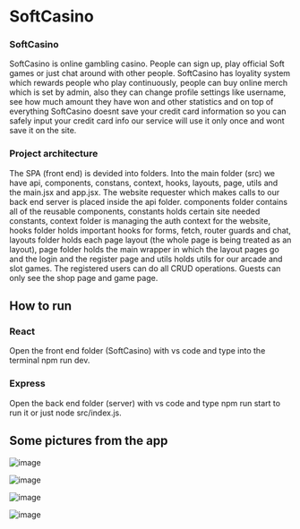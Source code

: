 # SoftCasino
<h3>SoftCasino</h3>
SoftCasino is online gambling casino. People can sign up, play official Soft games or just chat around with other people. SoftCasino has loyality system which rewards people who play continuously, people can buy online merch which is set by admin, also they can change profile settings like username, see how much amount they have won and other statistics and on top of everything SoftCasino doesnt save your credit card information so you can safely input your credit card info our service will use it only once and wont save it on the site.

<h3>Project architecture</h3>
The SPA (front end) is devided into folders. Into the main folder (src) we have api, components, constans, context, hooks, layouts, page, utils and the main.jsx and app.jsx. The website requester which makes calls to our back end server is placed inside the api folder. components folder contains all of the reusable components, constants holds certain site needed constants, context folder is managing the auth context for the website, hooks folder holds important hooks for forms, fetch, router guards and chat, layouts folder holds each page layout (the whole page is being treated as an layout), page folder holds the main wrapper in which the layout pages go and the login and the register page and utils holds utils for our arcade and slot games. The registered users can do all CRUD operations. Guests can only see the shop page and game page.

<h2>How to run</h2>
<h3>React</h3>
Open the front end folder (SoftCasino) with vs code and type into the terminal npm run dev.

<h3>Express</h3>
Open the back end folder (server) with vs code and type npm run start to run it or just node src/index.js.

<h2>Some pictures from the app</h2>

![image](https://github.com/user-attachments/assets/3744716c-ad77-4e34-9ea7-7160e52cd3bb)

![image](https://github.com/user-attachments/assets/23062c04-6163-4eb9-b4c9-b2530064b9d3)

![image](https://github.com/user-attachments/assets/8ec69c3b-0f7c-4977-b056-869b800bcc49)

![image](https://github.com/user-attachments/assets/c4ea2573-631d-4ba4-b5ee-37d64b3dd442)
